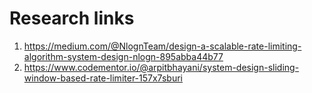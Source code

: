 # Research links

1. https://medium.com/@NlognTeam/design-a-scalable-rate-limiting-algorithm-system-design-nlogn-895abba44b77
2. https://www.codementor.io/@arpitbhayani/system-design-sliding-window-based-rate-limiter-157x7sburi